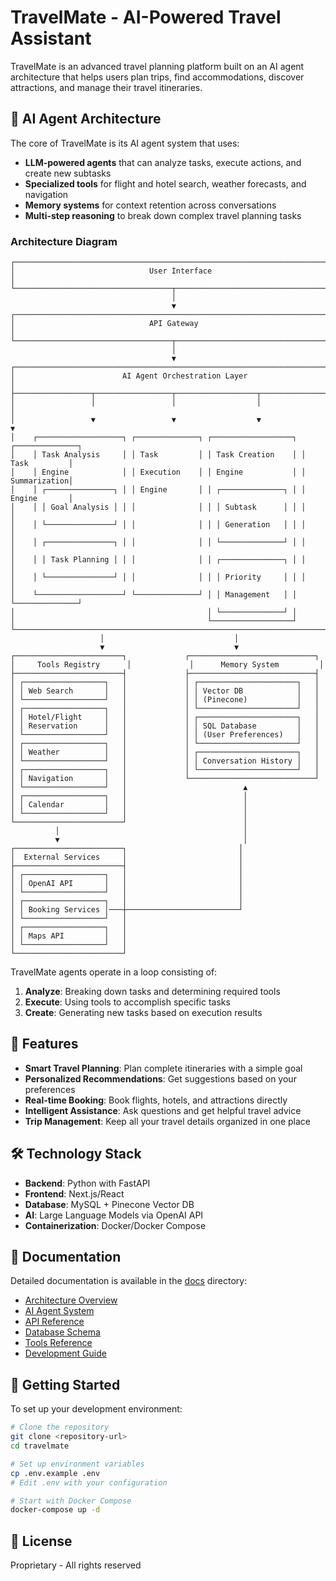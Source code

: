 # TravelMate - AI-Powered Travel Assistant

TravelMate is an advanced travel planning platform built on an AI agent architecture that helps users plan trips, find accommodations, discover attractions, and manage their travel itineraries.

## 🤖 AI Agent Architecture

The core of TravelMate is its AI agent system that uses:

- **LLM-powered agents** that can analyze tasks, execute actions, and create new subtasks
- **Specialized tools** for flight and hotel search, weather forecasts, and navigation
- **Memory systems** for context retention across conversations
- **Multi-step reasoning** to break down complex travel planning tasks

### Architecture Diagram

```
┌───────────────────────────────────────────────────────────────────────────┐
│                              User Interface                                │
└───────────────────────────────────┬───────────────────────────────────────┘
                                    │
                                    ▼
┌───────────────────────────────────────────────────────────────────────────┐
│                              API Gateway                                   │
└───────────────────────────────────┬───────────────────────────────────────┘
                                    │
                                    ▼
┌───────────────────────────────────────────────────────────────────────────┐
│                        AI Agent Orchestration Layer                        │
├─────────────────┬─────────────────┬──────────────────┬────────────────────┤
│                 │                 │                  │                    │
│                 ▼                 ▼                  ▼                    ▼
│    ┌───────────────────┐ ┌──────────────┐ ┌──────────────────┐ ┌──────────────┐
│    │ Task Analysis     │ │ Task         │ │ Task Creation    │ │ Task         │
│    │ Engine            │ │ Execution    │ │ Engine           │ │ Summarization│
│    │ ┌───────────────┐ │ │ Engine       │ │ ┌──────────────┐ │ │ Engine       │
│    │ │ Goal Analysis │ │ │              │ │ │ Subtask      │ │ │              │
│    │ └───────────────┘ │ │              │ │ │ Generation   │ │ │              │
│    │ ┌───────────────┐ │ │              │ │ └──────────────┘ │ │              │
│    │ │ Task Planning │ │ │              │ │ ┌──────────────┐ │ │              │
│    │ └───────────────┘ │ │              │ │ │ Priority     │ │ │              │
│    └───────────────────┘ └──────────────┘ │ │ Management   │ │ └──────────────┘
│                                           │ └──────────────┘ │
│                                           └──────────────────┘
└───────────────────────────────────────────────────────────────────────────┘
                    │                             │
                    ▼                             ▼
┌────────────────────────┐             ┌────────────────────────────┐
│     Tools Registry      │             │      Memory System         │
├────────────────────────┤             ├────────────────────────────┤
│ ┌──────────────────┐   │             │ ┌──────────────────────┐   │
│ │ Web Search       │   │             │ │ Vector DB            │   │
│ └──────────────────┘   │             │ │ (Pinecone)           │   │
│ ┌──────────────────┐   │             │ └──────────────────────┘   │
│ │ Hotel/Flight     │   │             │ ┌──────────────────────┐   │
│ │ Reservation      │   │             │ │ SQL Database         │   │
│ └──────────────────┘   │             │ │ (User Preferences)   │   │
│ ┌──────────────────┐   │             │ └──────────────────────┘   │
│ │ Weather          │   │             │ ┌──────────────────────┐   │
│ └──────────────────┘   │             │ │ Conversation History │   │
│ ┌──────────────────┐   │             │ └──────────────────────┘   │
│ │ Navigation       │   │             └────────────────────────────┘
│ └──────────────────┘   │                          ▲
│ ┌──────────────────┐   │                          │
│ │ Calendar         │   │                          │
│ └──────────────────┘   │                          │
└────────────────────────┘                          │
          │                                         │
          ▼                                         │
┌────────────────────────┐                         │
│  External Services     │                         │
├────────────────────────┤                         │
│ ┌──────────────────┐   │                         │
│ │ OpenAI API       │   │                         │
│ └──────────────────┘   │                         │
│ ┌──────────────────┐   │                         │
│ │ Booking Services │───┼─────────────────────────┘
│ └──────────────────┘   │
│ ┌──────────────────┐   │
│ │ Maps API         │   │
│ └──────────────────┘   │
└────────────────────────┘
```

TravelMate agents operate in a loop consisting of:
1. **Analyze**: Breaking down tasks and determining required tools
2. **Execute**: Using tools to accomplish specific tasks
3. **Create**: Generating new tasks based on execution results

## 🚀 Features

- **Smart Travel Planning**: Plan complete itineraries with a simple goal
- **Personalized Recommendations**: Get suggestions based on your preferences
- **Real-time Booking**: Book flights, hotels, and attractions directly
- **Intelligent Assistance**: Ask questions and get helpful travel advice
- **Trip Management**: Keep all your travel details organized in one place

## 🛠️ Technology Stack

- **Backend**: Python with FastAPI
- **Frontend**: Next.js/React
- **Database**: MySQL + Pinecone Vector DB
- **AI**: Large Language Models via OpenAI API
- **Containerization**: Docker/Docker Compose

## 📖 Documentation

Detailed documentation is available in the [docs](/docs) directory:

- [Architecture Overview](/docs/architecture-overview.md)
- [AI Agent System](/docs/agent-system.md)
- [API Reference](/docs/api-reference.md)
- [Database Schema](/docs/database-schema.md)
- [Tools Reference](/docs/tools-reference.md)
- [Development Guide](/docs/development-guide.md)

## 🔧 Getting Started

To set up your development environment:

```bash
# Clone the repository
git clone <repository-url>
cd travelmate

# Set up environment variables
cp .env.example .env
# Edit .env with your configuration

# Start with Docker Compose
docker-compose up -d
```

## 📄 License

Proprietary - All rights reserved 